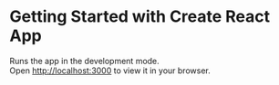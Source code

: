 # Getting Started with Create React App

Runs the app in the development mode.\
Open [http://localhost:3000](http://localhost:3000) to view it in your browser.
